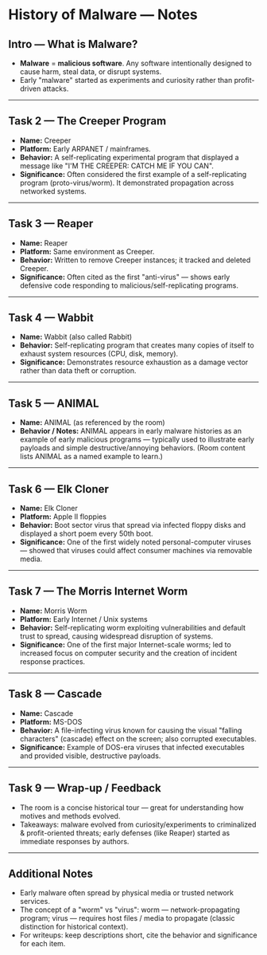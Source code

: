# History of Malware — Notes

## Intro — What is Malware?
- **Malware** = **malicious software**. Any software intentionally designed to cause harm, steal data, or disrupt systems.
- Early "malware" started as experiments and curiosity rather than profit-driven attacks.

---

## Task 2 — The Creeper Program
- **Name:** Creeper
- **Platform:** Early ARPANET / mainframes.
- **Behavior:** A self-replicating experimental program that displayed a message like "I'M THE CREEPER: CATCH ME IF YOU CAN".
- **Significance:** Often considered the first example of a self-replicating program (proto-virus/worm). It demonstrated propagation across networked systems.

---

## Task 3 — Reaper
- **Name:** Reaper
- **Platform:** Same environment as Creeper.
- **Behavior:** Written to remove Creeper instances; it tracked and deleted Creeper.
- **Significance:** Often cited as the first "anti-virus" — shows early defensive code responding to malicious/self-replicating programs.

---

## Task 4 — Wabbit
- **Name:** Wabbit (also called Rabbit)
- **Behavior:** Self-replicating program that creates many copies of itself to exhaust system resources (CPU, disk, memory).
- **Significance:** Demonstrates resource exhaustion as a damage vector rather than data theft or corruption.

---

## Task 5 — ANIMAL
- **Name:** ANIMAL (as referenced by the room)
- **Behavior / Notes:** ANIMAL appears in early malware histories as an example of early malicious programs — typically used to illustrate early payloads and simple destructive/annoying behaviors. (Room content lists ANIMAL as a named example to learn.)

---

## Task 6 — Elk Cloner
- **Name:** Elk Cloner
- **Platform:** Apple II floppies
- **Behavior:** Boot sector virus that spread via infected floppy disks and displayed a short poem every 50th boot.
- **Significance:** One of the first widely noted personal-computer viruses — showed that viruses could affect consumer machines via removable media.

---

## Task 7 — The Morris Internet Worm
- **Name:** Morris Worm
- **Platform:** Early Internet / Unix systems
- **Behavior:** Self-replicating worm exploiting vulnerabilities and default trust to spread, causing widespread disruption of systems.
- **Significance:** One of the first major Internet-scale worms; led to increased focus on computer security and the creation of incident response practices.

---

## Task 8 — Cascade
- **Name:** Cascade
- **Platform:** MS-DOS
- **Behavior:** A file-infecting virus known for causing the visual "falling characters" (cascade) effect on the screen; also corrupted executables.
- **Significance:** Example of DOS-era viruses that infected executables and provided visible, destructive payloads.

---

## Task 9 — Wrap-up / Feedback
- The room is a concise historical tour — great for understanding how motives and methods evolved.
- Takeaways: malware evolved from curiosity/experiments to criminalized & profit-oriented threats; early defenses (like Reaper) started as immediate responses by authors.

---

## Additional Notes
- Early malware often spread by physical media or trusted network services.
- The concept of a "worm" vs "virus": worm — network-propagating program; virus — requires host files / media to propagate (classic distinction for historical context).
- For writeups: keep descriptions short, cite the behavior and significance for each item.
